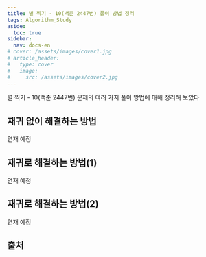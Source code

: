 ```yaml
---
title: 별 찍기 - 10(백준 2447번) 풀이 방법 정리
tags: Algorithm_Study
aside:
  toc: true
sidebar:
  nav: docs-en
# cover: /assets/images/cover1.jpg
# article_header:
#   type: cover
#   image:
#     src: /assets/images/cover2.jpg
---
```


별 찍기 - 10(백준 2447번) 문제의 여러 가지 풀이 방법에 대해 정리해 보았다

<!-- more -->
<h2 id="h1">재귀 없이 해결하는 방법</h2>
<span class="thirdheading">
연재 예정
</span>
<br>

<h2 id="h2">재귀로 해결하는 방법(1)</h2>
<span class="thirdheading">
연재 예정
</span>
<br>

<h2 id="h3">재귀로 해결하는 방법(2)</h2>
<span class="thirdheading">
연재 예정
</span>
<br>

<h2 id="h4">출처</h2>